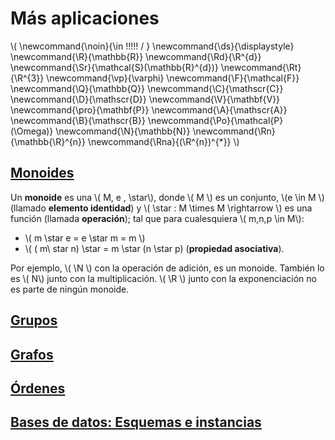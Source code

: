 # Más aplicaciones

<script type="text/javascript" async src="https://cdnjs.cloudflare.com/ajax/libs/mathjax/2.7.1/MathJax.js?config=TeX-MML-AM_CHTML"> </script>

\\(
  \newcommand{\noin}{\in \!\!\!\!\! / }
  \newcommand{\ds}{\displaystyle}
  \newcommand{\R}{\mathbb{R}}
  \newcommand{\Rd}{\R^{d}}
  \newcommand{\Sr}{\mathcal{S}(\mathbb{R}^{d})}
  \newcommand{\Rt}{\R^{3}}
  \newcommand{\vp}{\varphi}
  \newcommand{\F}{\mathcal{F}}
  \newcommand{\Q}{\mathbb{Q}}
  \newcommand{\C}{\mathscr{C}}
  \newcommand{\D}{\mathscr{D}}
  \newcommand{\V}{\mathbf{V}}
  \newcommand{\pro}{\mathbf{P}}
  \newcommand{\A}{\mathscr{A}}
  \newcommand{\B}{\mathscr{B}}
  \newcommand{\Po}{\mathcal{P}(\Omega)}
  \newcommand{\N}{\mathbb{N}}
  \newcommand{\Rn}{\mathbb{\R}^{n}}
  \newcommand{\Rna}{(\R^{n})^{*}}
\\)

## [Monoides](monoides.md)

Un **monoide** es una \\( M, e , \star\\), donde \\( M \\) es un conjunto, \\(e \in M \\) (llamado **elemento identidad**) y \\( \star : M \times M \rightarrow \\) es una función (llamada **operación**); tal que para cualesquiera \\( m,n,p \in M\\):
- \\( m \star e = e \star m = m \\)
- \\( ( m\ star n) \star = m \star (n \star p) (**propiedad asociativa**).

Por ejemplo, \\( \N \\) con la operación de adición, es un monoide. También lo es \\( N\\) junto con la multiplicación. \\( \R \\) junto con la exponenciación no es parte de ningún monoide.

## [Grupos](grupos.md)


## [Grafos](grafos.md)


## [Órdenes](ordenes.md)


## [Bases de datos: Esquemas e instancias](bases_de_datos.md)
